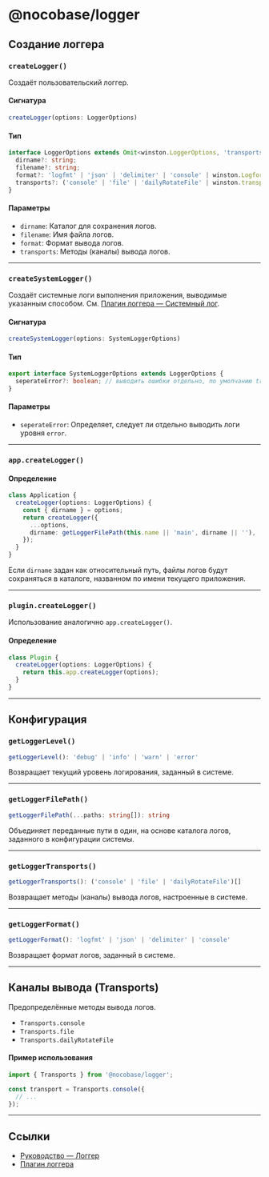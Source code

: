 # @nocobase/logger

## Создание логгера

### `createLogger()`

Создаёт пользовательский логгер.

#### Сигнатура

```ts
createLogger(options: LoggerOptions)
```

#### Тип

```ts
interface LoggerOptions extends Omit<winston.LoggerOptions, 'transports' | 'format'> {
  dirname?: string;
  filename?: string;
  format?: 'logfmt' | 'json' | 'delimiter' | 'console' | winston.Logform.Format;
  transports?: ('console' | 'file' | 'dailyRotateFile' | winston.transport)[];
}
```

#### Параметры

- `dirname`: Каталог для сохранения логов.
- `filename`: Имя файла логов.
- `format`: Формат вывода логов.
- `transports`: Методы (каналы) вывода логов.

---

### `createSystemLogger()`

Создаёт системные логи выполнения приложения, выводимые указанным способом. См. [Плагин логгера — Системный лог](../plugins/logger/index.md#system-log).

#### Сигнатура

```ts
createSystemLogger(options: SystemLoggerOptions)
```

#### Тип

```ts
export interface SystemLoggerOptions extends LoggerOptions {
  seperateError?: boolean; // выводить ошибки отдельно, по умолчанию true
}
```

#### Параметры

- `seperateError`: Определяет, следует ли отдельно выводить логи уровня `error`.

---

### `app.createLogger()`

#### Определение

```ts
class Application {
  createLogger(options: LoggerOptions) {
    const { dirname } = options;
    return createLogger({
      ...options,
      dirname: getLoggerFilePath(this.name || 'main', dirname || ''),
    });
  }
}
```

Если `dirname` задан как относительный путь, файлы логов будут сохраняться в каталоге, названном по имени текущего приложения.

---

### `plugin.createLogger()`

Использование аналогично `app.createLogger()`.

#### Определение

```ts
class Plugin {
  createLogger(options: LoggerOptions) {
    return this.app.createLogger(options);
  }
}
```

---

## Конфигурация

### `getLoggerLevel()`

```ts
getLoggerLevel(): 'debug' | 'info' | 'warn' | 'error'
```

Возвращает текущий уровень логирования, заданный в системе.

---

### `getLoggerFilePath()`

```ts
getLoggerFilePath(...paths: string[]): string
```

Объединяет переданные пути в один, на основе каталога логов, заданного в конфигурации системы.

---

### `getLoggerTransports()`

```ts
getLoggerTransports(): ('console' | 'file' | 'dailyRotateFile')[]
```

Возвращает методы (каналы) вывода логов, настроенные в системе.

---

### `getLoggerFormat()`

```ts
getLoggerFormat(): 'logfmt' | 'json' | 'delimiter' | 'console'
```

Возвращает формат логов, заданный в системе.

---

## Каналы вывода (Transports)

Предопределённые методы вывода логов.

- `Transports.console`
- `Transports.file`
- `Transports.dailyRotateFile`

#### Пример использования

```ts
import { Transports } from '@nocobase/logger';

const transport = Transports.console({
  // ...
});
```

---

## Ссылки

- [Руководство — Логгер](../handbook/logger/index.md)
- [Плагин логгера](../plugins/logger/index.md)
